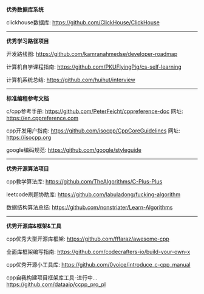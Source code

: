 **优秀数据库系统**

clickhouse数据库: https://github.com/ClickHouse/ClickHouse

---

**优秀学习路径项目**

开发路线图: https://github.com/kamranahmedse/developer-roadmap

计算机自学课程指南: https://github.com/PKUFlyingPig/cs-self-learning

计算机系统总结: https://github.com/huihut/interview

---

**标准编程参考文档**

c/cpp参考手册: https://github.com/PeterFeicht/cppreference-doc
网址:
https://en.cppreference.com

cpp开发用户指南: https://github.com/isocpp/CppCoreGuidelines
网址:
https://isocpp.org

google编码规范:
https://github.com/google/styleguide

---

**优秀开源算法项目**

cpp教学算法库: https://github.com/TheAlgorithms/C-Plus-Plus

leetcode刷题协助库: https://github.com/labuladong/fucking-algorithm

数据结构算法总结: https://github.com/nonstriater/Learn-Algorithms

---

**优秀开源库&框架&工具**

cpp优秀大型开源库框架: https://github.com/fffaraz/awesome-cpp

全面库框架编写指南: https://github.com/codecrafters-io/build-your-own-x

cpp优秀开源小工具库:
https://github.com/0voice/introduce_c-cpp_manual

cpp自我构建项目框架库工具-进行中...
https://github.com/dataaip/ccpp_pro_pl